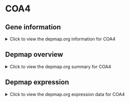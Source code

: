 <h1>COA4</h1>

<h2>Gene information</h2>
<details>
  <summary>Click to view the depmap.org information for COA4</summary>
  <iframe src="https://depmap.org/portal/gene/COA4?tab=about" style="border:none;width:100%;height:800px"></iframe>
</details>

<h2>Depmap overview</h2>
<details>
  <summary>Click to view the depmap.org summary for COA4</summary>
  <iframe src="https://depmap.org/portal/gene/COA4?tab=overview" style="border:none;width:100%;height:800px"></iframe>
</details>

<h2>Depmap expression</h2>
<details>
  <summary>Click to view the depmap.org expression data for COA4</summary>
  <iframe src="https://depmap.org/portal/gene/COA4?tab=characterization" style="border:none;width:100%;height:800px"></iframe>
</details>


<!--
<h2>Reactome Pathway diagram</h2>
<details>
  <summary>Click to view Reactome pathway for COA4</summary>
  PNAME
</details>
-->


